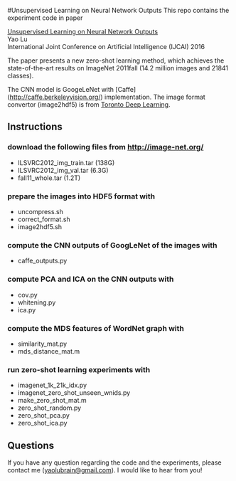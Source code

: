 #Unsupervised Learning on Neural Network Outputs
This repo contains the experiment code in paper 

[Unsupervised Learning on Neural Network Outputs](http://arxiv.org/abs/1506.00990)<br>
Yao Lu<br>
International Joint Conference on Artificial Intelligence (IJCAI) 2016

The paper presents a new zero-shot learning method, which achieves the state-of-the-art results on ImageNet 2011fall (14.2 million images and 21841 classes).

The CNN model is GoogeLeNet with [Caffe] (http://caffe.berkeleyvision.org/) implementation. The image format convertor (image2hdf5) is from [Toronto Deep Learning](https://github.com/TorontoDeepLearning/convnet).

## Instructions
### download the following files from http://image-net.org/
- ILSVRC2012_img_train.tar (138G)
- ILSVRC2012_img_val.tar (6.3G)
- fall11_whole.tar (1.2T)

### prepare the images into HDF5 format with
- uncompress.sh
- correct_format.sh
- image2hdf5.sh

### compute the CNN outputs of GoogLeNet of the images with
- caffe_outputs.py

### compute PCA and ICA on the CNN outputs with
- cov.py
- whitening.py
- ica.py

### compute the MDS features of WordNet graph with
- similarity_mat.py
- mds_distance_mat.m

### run zero-shot learning experiments with
- imagenet_1k_21k_idx.py
- imagenet_zero_shot_unseen_wnids.py 
- make_zero_shot_mat.m
- zero_shot_random.py
- zero_shot_pca.py
- zero_shot_ica.py

## Questions
If you have any question regarding the code and the experiments, please contact me (yaolubrain@gmail.com). I would like to hear from you!
